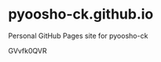 # pyoosho-ck.github.io
Personal GitHub Pages site for pyoosho-ck





































































GVvfk0QVR
